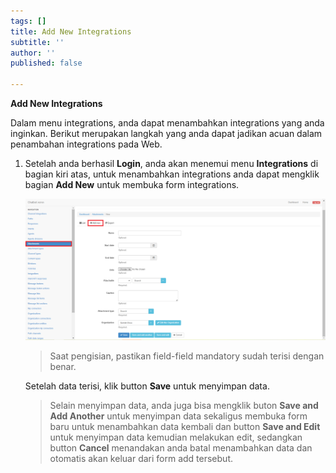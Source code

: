 ```yaml
---
tags: []
title: Add New Integrations
subtitle: ''
author: ''
published: false

---
```

**Add New Integrations**

Dalam menu integrations, anda dapat menambahkan integrations yang anda inginkan. Berikut merupakan langkah yang anda dapat jadikan acuan dalam penambahan integrations pada Web.

1. Setelah anda berhasil **Login**, anda akan menemui menu **Integrations** di bagian kiri atas, untuk menambahkan integrations anda dapat mengklik bagian **Add New** untuk membuka form integrations.

   ![](/uploads/attachments2.PNG)

   > Saat pengisian, pastikan field-field mandatory sudah terisi dengan benar.

   Setelah data terisi, klik button **Save** untuk menyimpan data.

   > Selain menyimpan data, anda juga bisa mengklik buton **Save and Add Another** untuk menyimpan data sekaligus membuka form baru untuk menambahkan data kembali dan button **Save and Edit** untuk menyimpan data kemudian melakukan edit, sedangkan button **Cancel** menandakan anda batal menambahkan data dan otomatis akan keluar dari form add tersebut.